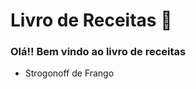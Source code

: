# Livro de Receitas :shallow_pan_of_food:

### Olá!! Bem vindo ao livro de receitas

- Strogonoff de Frango



